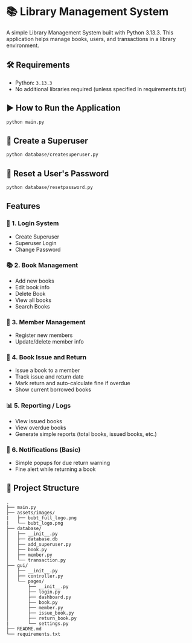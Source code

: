 # 📚 Library Management System
A simple Library Management System built with Python 3.13.3. This application helps manage books, users, and transactions in a library environment.

## 🛠 Requirements
- Python: `3.13.3`
- No additional libraries required (unless specified in requirements.txt)

## ▶️ How to Run the Application
```bash
python main.py
```

## 👑 Create a Superuser
```bash
python database/createsuperuser.py
```
## 🔐 Reset a User's Password
```bash
python database/resetpassword.py
```

## Features
### 🔐 1. Login System
- Create Superuser
- Superuser Login
- Change Password
### 📚 2. Book Management
- Add new books
- Edit book info
- Delete Book
- View all books
- Search Books
### 👤 3. Member Management
- Register new members
- Update/delete member info
### 🔄 4. Book Issue and Return
- Issue a book to a member
- Track issue and return date
- Mark return and auto-calculate fine if overdue
- Show current borrowed books
### 📊 5. Reporting / Logs
- View issued books
- View overdue books
- Generate simple reports (total books, issued books, etc.)
### 🔔 6. Notifications (Basic)
- Simple popups for due return warning
- Fine alert while returning a book


## 📁 Project Structure
```
.
├── main.py
├── assets/images/
|   ├── bubt_full_logo.png
|   └── bubt_logo.png
├── database/
│   ├── __init__.py
│   ├── database.db
│   ├── add_superuser.py
│   ├── book.py
│   ├── member.py
│   └── transaction.py
├── gui/
│   ├── __init__.py
│   ├── controller.py
│   └── pages/
│       ├── __init__.py
│       ├── login.py
│       ├── dashboard.py
│       ├── book.py
│       ├── member.py
│       ├── issue_book.py
│       ├── return_book.py
|       └── settings.py
├── README.md
└── requirements.txt
```